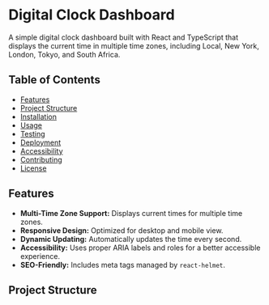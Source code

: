 # Digital Clock Dashboard

A simple digital clock dashboard built with React and TypeScript that displays the current time in multiple time zones, including Local, New York, London, Tokyo, and South Africa.

## Table of Contents

- [Features](#features)
- [Project Structure](#project-structure)
- [Installation](#installation)
- [Usage](#usage)
- [Testing](#testing)
- [Deployment](#deployment)
- [Accessibility](#accessibility)
- [Contributing](#contributing)
- [License](#license)

## Features

- **Multi-Time Zone Support:** Displays current times for multiple time zones.
- **Responsive Design:** Optimized for desktop and mobile view.
- **Dynamic Updating:** Automatically updates the time every second.
- **Accessibility:** Uses proper ARIA labels and roles for a better accessible experience.
- **SEO-Friendly:** Includes meta tags managed by `react-helmet`.

## Project Structure

